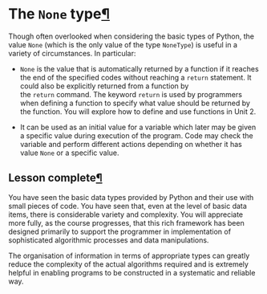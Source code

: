 The `None` type[¶](https://minerva.leeds.ac.uk/bbcswebdav/institution/Inter-faculty/ODLC/artificial_intelligence/OCOM5100M_ProgrammingForDataScience/MKDocs_Site/content/unit1/1_06_v_the-none-type/#the-none-type "Permanent link")
====================================================================================================================================================================================================================================

Though often overlooked when considering the basic types of Python, the value `None` (which is the only value of the type `NoneType`) is useful in a variety of circumstances. In particular:

-   `None` is the value that is automatically returned by a function if it reaches the end of the specified codes without reaching a `return` statement. It could also be explicitly returned from a function by the `return` command. The keyword `return` is used by programmers when defining a function to specify what value should be returned by the function. You will explore how to define and use functions in Unit 2.

-   It can be used as an initial value for a variable which later may be given a specific value during execution of the program. Code may check the variable and perform different actions depending on whether it has value `None` or a specific value.

Lesson complete[¶](https://minerva.leeds.ac.uk/bbcswebdav/institution/Inter-faculty/ODLC/artificial_intelligence/OCOM5100M_ProgrammingForDataScience/MKDocs_Site/content/unit1/1_06_v_the-none-type/#lesson-complete "Permanent link")
--------------------------------------------------------------------------------------------------------------------------------------------------------------------------------------------------------------------------------------

You have seen the basic data types provided by Python and their use with small pieces of code. You have seen that, even at the level of basic data items, there is considerable variety and complexity. You will appreciate more fully, as the course progresses, that this rich framework has been designed primarily to support the programmer in implementation of sophisticated algorithmic processes and data manipulations.

The organisation of information in terms of appropriate types can greatly reduce the complexity of the actual algorithms required and is extremely helpful in enabling programs to be constructed in a systematic and reliable way.